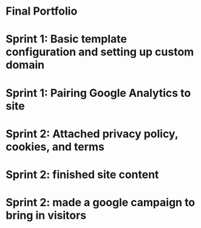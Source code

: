 # Final Portfolio

# Sprint 1: Basic template configuration and setting up custom domain 
# Sprint 1: Pairing Google Analytics to site 

# Sprint 2: Attached privacy policy, cookies, and terms 
# Sprint 2: finished site content 
# Sprint 2: made a google campaign to bring in visitors
